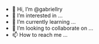 - 👋 Hi, I’m @gabriellry
- 👀 I’m interested in ...
- 🌱 I’m currently learning ...
- 💞️ I’m looking to collaborate on ...
- 📫 How to reach me ...

<!---
gabriellry/gabriellry is a ✨ special ✨ repository because its `README.md` (this file) appears on your GitHub profile.
You can click the Preview link to take a look at your changes.
--->
